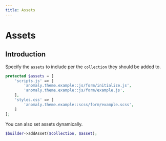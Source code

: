 ```yaml
---
title: Assets
---
```


# Assets

<div class="documentation__toc"></div>

## Introduction

Specify the `assets` to include per the `collection` they should be added to.

```php
protected $assets = [
    'scripts.js' => [
        'anomaly.theme.example::js/form/initialize.js',
        'anomaly.theme.example::js/form/example.js',
    ],
    'styles.css' => [
        'anomaly.theme.example::scss/form/example.scss',
    ]
];
```

You can also set assets dynamically.

```php
$builder->addAsset($collection, $asset);
```

